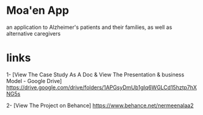 # Moa'en App
an application to Alzheimer's patients and their families, as well as alternative caregivers
# links
1- [View The Case Study As A Doc & View The Presentation & business Model - Google Drive]
https://drive.google.com/drive/folders/1APGsyDmUb1gIq6WGLCd15hztp7hXNG5s

2- [View The Project on Behance]
https://www.behance.net/nermeenalaa2
